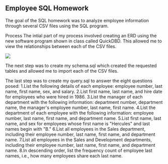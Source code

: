 ## Employee SQL Homework

The goal of the SQL homework was to analyze employee information through several CSV files using the SQL program.

Process
The intial part of my process involved creating an ERD using the new software program shown in class called QuickDBD. This allowed me to view the
relationships between each of the CSV files.

![](EmployeeSQL/QuickDBD-EMPSQL.png)

The next step was to create my schema.sql which created the requested tables and allowed me to import each of the CSV files. 

The last step was to create my query.sql to answer the eight questions posed:
1.List the following details of each employee: employee number, last name, first name, sex, and salary.
2.List first name, last name, and hire date for employees who were hired in 1986.
3.List the manager of each department with the following information: department number, department name, the manager's employee number, last name, first name.
4.List the department of each employee with the following information: employee number, last name, first name, and department name.
5.List first name, last name, and sex for employees whose first name is "Hercules" and last names begin with "B."
6.List all employees in the Sales department, including their employee number, last name, first name, and department name.
7.List all employees in the Sales and Development departments, including their employee number, last name, first name, and department name.
8.In descending order, list the frequency count of employee last names, i.e., how many employees share each last name.


